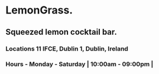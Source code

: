 # LemonGrass.

## Squeezed lemon cocktail bar.

### Locations  11 IFCE, Dublin 1, Dublin, Ireland

### Hours - Monday - Saturday | 10:00am - 09:00pm |


